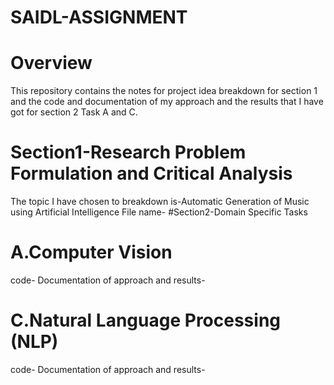 # SAIDL-ASSIGNMENT
# Overview
This repository contains the notes for project idea breakdown for section 1 and the code and documentation of my approach and the results that I have got for section 2 Task A and C.

# Section1-Research Problem Formulation and Critical Analysis 
The topic I have chosen to breakdown is-Automatic Generation of Music using Artificial Intelligence
File name-
#Section2-Domain Specific Tasks
# A.Computer Vision
code-
Documentation of  approach and results-
# C.Natural Language Processing (NLP)
code-
Documentation of  approach and results-

